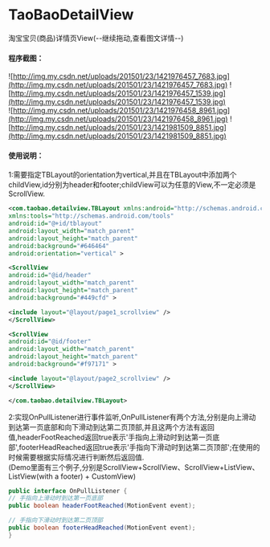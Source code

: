 TaoBaoDetailView
================

淘宝宝贝(商品)详情页View(--继续拖动,查看图文详情--)

#### 程序截图：

![http://img.my.csdn.net/uploads/201501/23/1421976457_7683.jpg](http://img.my.csdn.net/uploads/201501/23/1421976457_7683.jpg)
![http://img.my.csdn.net/uploads/201501/23/1421976457_1539.jpg](http://img.my.csdn.net/uploads/201501/23/1421976457_1539.jpg)
</br>
![http://img.my.csdn.net/uploads/201501/23/1421976458_8961.jpg](http://img.my.csdn.net/uploads/201501/23/1421976458_8961.jpg)
![http://img.my.csdn.net/uploads/201501/23/1421981509_8851.jpg](http://img.my.csdn.net/uploads/201501/23/1421981509_8851.jpg)

#### 使用说明：

1:需要指定TBLayout的orientation为vertical,并且在TBLayout中添加两个childView,id分别为header和footer;childView可以为任意的View,不一定必须是ScrollView.

```xml
<com.taobao.detailview.TBLayout xmlns:android="http://schemas.android.com/apk/res/android"
xmlns:tools="http://schemas.android.com/tools"
android:id="@+id/tblayout"
android:layout_width="match_parent"
android:layout_height="match_parent"
android:background="#646464"
android:orientation="vertical" >

<ScrollView
android:id="@id/header"
android:layout_width="match_parent"
android:layout_height="match_parent"
android:background="#449cfd" >

<include layout="@layout/page1_scrollview" />
</ScrollView>

<ScrollView
android:id="@id/footer"
android:layout_width="match_parent"
android:layout_height="match_parent"
android:background="#f97171" >

<include layout="@layout/page2_scrollview" />
</ScrollView>

</com.taobao.detailview.TBLayout>
```

2:实现OnPullListener进行事件监听,OnPullListener有两个方法,分别是向上滑动到达第一页底部和向下滑动到达第二页顶部,并且这两个方法有返回值,headerFootReached返回true表示'手指向上滑动时到达第一页底部',footerHeadReached返回true表示'手指向下滑动时到达第二页顶部';在使用的时候需要根据实际情况进行判断然后返回值.
</br>
(Demo里面有三个例子,分别是ScrollView+ScrollView、ScrollView+ListView、ListView(with a footer) + CustomView)

```java
public interface OnPullListener {
// 手指向上滑动时到达第一页底部
public boolean headerFootReached(MotionEvent event);

// 手指向下滑动时到达第二页顶部
public boolean footerHeadReached(MotionEvent event);
}
```
